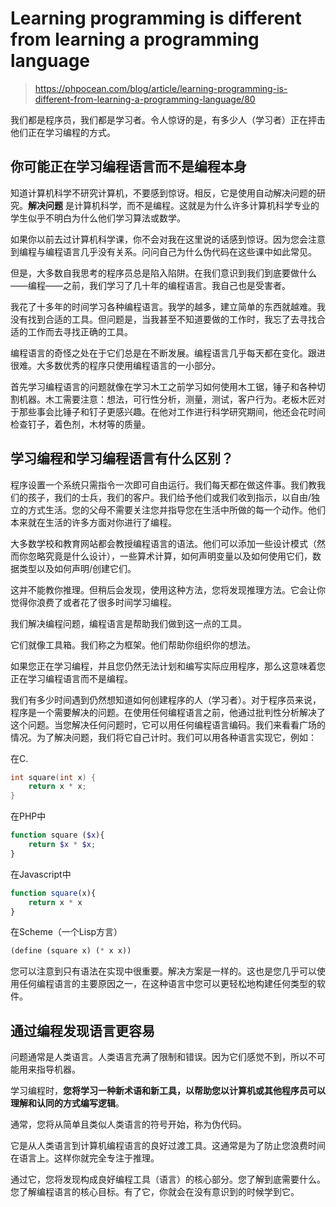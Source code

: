 # Learning programming is different from learning a programming language

> https://phpocean.com/blog/article/learning-programming-is-different-from-learning-a-programming-language/80

我们都是程序员，我们都是学习者。令人惊讶的是，有多少人（学习者）正在抨击他们正在学习编程的方式。

## 你可能正在学习编程语言而不是编程本身

知道计算机科学不研究计算机，不要感到惊讶。相反，它是使用自动解决问题的研究。**解决问题** 是计算机科学，而不是编程。这就是为什么许多计算机科学专业的学生似乎不明白为什么他们学习算法或数学。

如果你以前去过计算机科学课，你不会对我在这里说的话感到惊讶。因为您会注意到编程与编程语言几乎没有关系。问问自己为什么伪代码在这些课中如此常见。

但是，大多数自我思考的程序员总是陷入陷阱。在我们意识到我们到底要做什么——编程——之前，我们学习了几十年的编程语言。我自己也是受害者。

我花了十多年的时间学习各种编程语言。我学的越多，建立简单的东西就越难。我没有找到合适的工具。但问题是，当我甚至不知道要做的工作时，我忘了去寻找合适的工作而去寻找正确的工具。

编程语言的奇怪之处在于它们总是在不断发展。编程语言几乎每天都在变化。跟进很难。大多数优秀的程序只使用编程语言的一小部分。

首先学习编程语言的问题就像在学习木工之前学习如何使用木工锯，锤子和各种切割机器。木工需要注意：想法，可行性分析，测量，测试，客户行为。老板木匠对于那些事会比锤子和钉子更感兴趣。在他对工作进行科学研究期间，他还会花时间检查钉子，着色剂，木材等的质量。

## 学习编程和学习编程语言有什么区别？

程序设置一个系统只需指令一次即可自由运行。我们每天都在做这件事。我们教我们的孩子，我们的士兵，我们的客户。我们给予他们或我们收到指示，以自由/独立的方式生活。您的父母不需要关注您并指导您在生活中所做的每一个动作。他们本来就在生活的许多方面对你进行了编程。

大多数学校和教育网站都会教授编程语言的语法。他们可以添加一些设计模式（然而你忽略究竟是什么设计），一些算术计算，如何声明变量以及如何使用它们，数据类型以及如何声明/创建它们。

这并不能教你推理。但稍后会发现，使用这种方法，您将发现推理方法。它会让你觉得你浪费了或者花了很多时间学习编程。

我们解决编程问题，编程语言是帮助我们做到这一点的工具。

它们就像工具箱。我们称之为框架。他们帮助你组织你的想法。

如果您正在学习编程，并且您仍然无法计划和编写实际应用程序，那么这意味着您正在学习编程语言而不是编程。

我们有多少时间遇到仍然想知道如何创建程序的人（学习者）。对于程序员来说，程序是一个需要解决的问题。在使用任何编程语言之前，他通过批判性分析解决了这个问题。当您解决任何问题时，它可以用任何编程语言编码。我们来看看广场的情况。为了解决问题，我们将它自己计时。我们可以用各种语言实现它，例如：

在C.

```c
int square(int x) {
    return x * x;
}
```

在PHP中

```php
function square ($x){
    return $x * $x;
}
```

在Javascript中

```javascript
function square(x){
    return x * x
}
```

在Scheme（一个Lisp方言）

```scheme
(define (square x) (* x x))
```

您可以注意到只有语法在实现中很重要。解决方案是一样的。这也是您几乎可以使用任何编程语言的主要原因之一，在这种语言中您可以更轻松地构建任何类型的软件。

## 通过编程发现语言更容易

问题通常是人类语言。人类语言充满了限制和错误。因为它们感觉不到，所以不可能用来指导机器。

学习编程时，**您将学习一种新术语和新工具，以帮助您以计算机或其他程序员可以理解和认同的方式编写逻辑**。

通常，您将从简单且类似人类语言的符号开始，称为伪代码。

它是从人类语言到计算机编程语言的良好过渡工具。这通常是为了防止您浪费时间在语言上。这样你就完全专注于推理。

通过它，您将发现构成良好编程工具（语言）的核心部分。您了解到底需要什么。您了解编程语言的核心目标。有了它，你就会在没有意识到的时候学到它。
